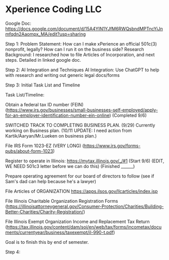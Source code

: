 # Xperience Coding LLC
Google Doc: https://docs.google.com/document/d/15A4YIN1YJfM6RWQsbndMPTncYiJnmfqdn2Aaompx_MA/edit?usp=sharing


Step 1: Problem Statement: How can I make xPerience an official 501c(3) nonprofit, legally? How can I run it on the business side?
Research Background: I researched how to file Articles of Incorporation, and next steps. Detailed in linked google doc. 

Step 2:  AI Integration and Techniques
AI Integration: Use ChatGPT to help with research and writing out generic legal docs/forms

Step 3: Initial Task List and Timeline

Task List/Timeline: 

Obtain a federal tax ID number (FEIN) (https://www.irs.gov/businesses/small-businesses-self-employed/apply-for-an-employer-identification-number-ein-online) (Completed 9/6)


SWITCHED TRACK TO COMPLETING BUSINESS PLAN. (9/29) Currently working on Business plan.  (10/11 UPDATE: I need action from Kartik/Aaryan/Mr.Lueken on business plan.)



File IRS Form 1023-EZ (VERY LONG) (https://www.irs.gov/forms-pubs/about-form-1023)

Register to operate in Illinois: https://mytax.illinois.gov/_/#1 (Start 9/6) (EDIT, WE NEED 501c3 letter before we can do this) (Finished ______)

Prepare operating agreement for our board of directors to follow (see if Sam's dad can help because he's a lawyer)

File Articles of ORGANIZATION https://apps.ilsos.gov/llcarticles/index.jsp 

File Illinois Charitable Organization Registration Forms (https://illinoisattorneygeneral.gov/Consumer-Protection/Charities/Building-Better-Charities/Charity-Registration/)

File Illinois Exempt Organization Income and Replacement Tax Return (https://tax.illinois.gov/content/dam/soi/en/web/tax/forms/incometax/documents/currentyear/business/taxexempt/il-990-t.pdf)

Goal is to finish this by end of semester. 

Step 4: 

